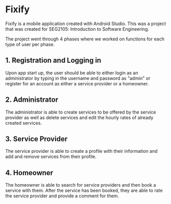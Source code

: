 # Fixify

Fixify is a mobile application created with Android Studio. This was a project that was created for SEG2105: Introduction to Software Engineering. 

The project went through 4 phases where we worked on functions for each type of user per phase. 

## 1. Registration and Logging in

Upon app start up, the user should be able to either login as an administrator by typing in the username and password as "admin" or register for an account as either a service provider or a homeowner. 

## 2. Administrator

The administrator is able to create services to be offered by the service provider as well as delete services and edit the hourly rates of already created services.

## 3. Service Provider

The service provider is able to create a profile with their information and add and remove services from their profile. 

## 4. Homeowner

The homeowner is able to search for service providers and then book a service with them. After the service has been booked, they are able to rate the service provider and provide a comment for them. 
